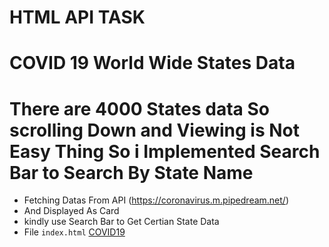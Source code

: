 # HTML API TASK
# COVID 19 World Wide States Data
# There are 4000 States data So scrolling Down and Viewing is Not Easy Thing So i Implemented Search Bar to Search By State Name
+ Fetching Datas From API (https://coronavirus.m.pipedream.net/)
+ And Displayed As Card
+ kindly use Search Bar to Get Certian State Data
+ File ``index.html``
[COVID19]()
